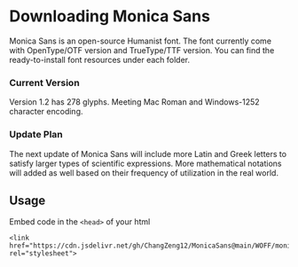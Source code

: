 # Downloading Monica Sans
Monica Sans is an open-source Humanist font. The font currently come with OpenType/OTF version and TrueType/TTF version. You can find the ready-to-install font resources under each folder. 

### Current Version
Version 1.2 has 278 glyphs. Meeting Mac Roman and Windows-1252 character encoding.

### Update Plan
The next update of Monica Sans will include more Latin and Greek letters to satisfy larger types of scientific expressions. More mathematical notations will added as well based on their frequency of utilization in the real world. 

## Usage
Embed code in the ```<head>``` of your html
```
<link href="https://cdn.jsdelivr.net/gh/ChangZeng12/MonicaSans@main/WOFF/monicasans.css" rel="stylesheet">
```